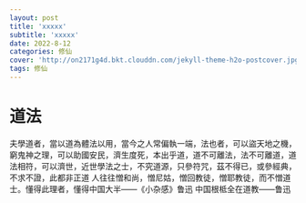 ```yaml
---
layout: post
title: 'xxxxx'
subtitle: 'xxxxx'
date: 2022-8-12
categories: 修仙
cover: 'http://on2171g4d.bkt.clouddn.com/jekyll-theme-h2o-postcover.jpg'
tags: 修仙
---
```


# 道法
夫學道者，當以道為體法以用，當今之人常偏執一端，法也者，可以盜天地之機，窮鬼神之理，可以助國安民，濟生度死，本出乎道，道不可離法，法不可離道，道法相符，可以濟世，近世學法之士，不究道源，只參符咒，茲不得已，或參經典，不求不證，此都非正道
人往往憎和尚，憎尼姑，憎回教徒，憎耶教徒，而不憎道士。懂得此理者，懂得中国大半——《小杂感》鲁迅
中国根柢全在道教——鲁迅
